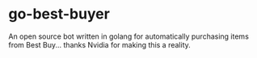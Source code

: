 # go-best-buyer
An open source bot written in golang for automatically purchasing items from Best Buy... thanks Nvidia for making this a reality.
